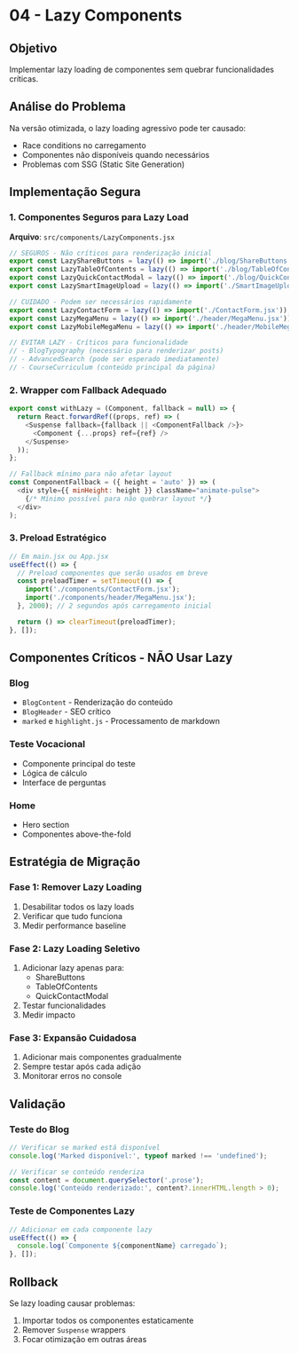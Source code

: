 # 04 - Lazy Components

## Objetivo
Implementar lazy loading de componentes sem quebrar funcionalidades críticas.

## Análise do Problema
Na versão otimizada, o lazy loading agressivo pode ter causado:
- Race conditions no carregamento
- Componentes não disponíveis quando necessários
- Problemas com SSG (Static Site Generation)

## Implementação Segura

### 1. Componentes Seguros para Lazy Load
**Arquivo**: `src/components/LazyComponents.jsx`

```javascript
// SEGUROS - Não críticos para renderização inicial
export const LazyShareButtons = lazy(() => import('./blog/ShareButtons.jsx'));
export const LazyTableOfContents = lazy(() => import('./blog/TableOfContents.jsx'));
export const LazyQuickContactModal = lazy(() => import('./blog/QuickContactModal.jsx'));
export const LazySmartImageUpload = lazy(() => import('./SmartImageUpload.jsx'));

// CUIDADO - Podem ser necessários rapidamente
export const LazyContactForm = lazy(() => import('./ContactForm.jsx'));
export const LazyMegaMenu = lazy(() => import('./header/MegaMenu.jsx'));
export const LazyMobileMegaMenu = lazy(() => import('./header/MobileMegaMenu.jsx'));

// EVITAR LAZY - Críticos para funcionalidade
// - BlogTypography (necessário para renderizar posts)
// - AdvancedSearch (pode ser esperado imediatamente)
// - CourseCurriculum (conteúdo principal da página)
```

### 2. Wrapper com Fallback Adequado
```javascript
export const withLazy = (Component, fallback = null) => {
  return React.forwardRef((props, ref) => (
    <Suspense fallback={fallback || <ComponentFallback />}>
      <Component {...props} ref={ref} />
    </Suspense>
  ));
};

// Fallback mínimo para não afetar layout
const ComponentFallback = ({ height = 'auto' }) => (
  <div style={{ minHeight: height }} className="animate-pulse">
    {/* Mínimo possível para não quebrar layout */}
  </div>
);
```

### 3. Preload Estratégico
```javascript
// Em main.jsx ou App.jsx
useEffect(() => {
  // Preload componentes que serão usados em breve
  const preloadTimer = setTimeout(() => {
    import('./components/ContactForm.jsx');
    import('./components/header/MegaMenu.jsx');
  }, 2000); // 2 segundos após carregamento inicial

  return () => clearTimeout(preloadTimer);
}, []);
```

## Componentes Críticos - NÃO Usar Lazy

### Blog
- `BlogContent` - Renderização do conteúdo
- `BlogHeader` - SEO crítico
- `marked` e `highlight.js` - Processamento de markdown

### Teste Vocacional
- Componente principal do teste
- Lógica de cálculo
- Interface de perguntas

### Home
- Hero section
- Componentes above-the-fold

## Estratégia de Migração

### Fase 1: Remover Lazy Loading
1. Desabilitar todos os lazy loads
2. Verificar que tudo funciona
3. Medir performance baseline

### Fase 2: Lazy Loading Seletivo
1. Adicionar lazy apenas para:
   - ShareButtons
   - TableOfContents
   - QuickContactModal
2. Testar funcionalidades
3. Medir impacto

### Fase 3: Expansão Cuidadosa
1. Adicionar mais componentes gradualmente
2. Sempre testar após cada adição
3. Monitorar erros no console

## Validação

### Teste do Blog
```javascript
// Verificar se marked está disponível
console.log('Marked disponível:', typeof marked !== 'undefined');

// Verificar se conteúdo renderiza
const content = document.querySelector('.prose');
console.log('Conteúdo renderizado:', content?.innerHTML.length > 0);
```

### Teste de Componentes Lazy
```javascript
// Adicionar em cada componente lazy
useEffect(() => {
  console.log(`Componente ${componentName} carregado`);
}, []);
```

## Rollback
Se lazy loading causar problemas:
1. Importar todos os componentes estaticamente
2. Remover `Suspense` wrappers
3. Focar otimização em outras áreas